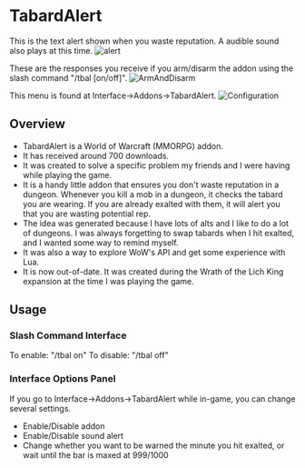 # TabardAlert #

This is the text alert shown when you waste reputation. A audible sound also plays at this time.
![alert](/../resources/alert.PNG?raw=true)

These are the responses you receive if you arm/disarm the addon using the slash command "/tbal [on/off]".
![ArmAndDisarm](/../resources/armanddisarm.PNG?raw=true)

This menu is found at Interface->Addons->TabardAlert.
![Configuration](/../resources/configuration.PNG?raw=true)

## Overview ##

* TabardAlert is a World of Warcraft (MMORPG) addon.
* It has received around 700 downloads.
* It was created to solve a specific problem my friends and I were having while playing the game.
* It is a handy little addon that ensures you don't waste reputation in a dungeon. Whenever you kill a mob in a dungeon, it checks the tabard you are wearing. If you are already exalted with them, it will alert you that you are wasting potential rep.
* The idea was generated because I have lots of alts and I like to do a lot of dungeons. I was always forgetting to swap tabards when I hit exalted, and I wanted some way to remind myself.
* It was also a way to explore WoW's API and get some experience with Lua.
* It is now out-of-date. It was created during the Wrath of the Lich King expansion at the time I was playing the game.

## Usage ##

### Slash Command Interface ###

To enable: "/tbal on" To disable: "/tbal off"

### Interface Options Panel ###

If you go to Interface->Addons->TabardAlert while in-game, you can change several settings.

* Enable/Disable addon
* Enable/Disable sound alert
* Change whether you want to be warned the minute you hit exalted, or wait until the bar is maxed at 999/1000
